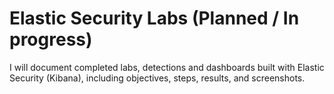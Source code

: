 # Elastic Security Labs (Planned / In progress)

I will document completed labs, detections and dashboards built with Elastic Security (Kibana),
including objectives, steps, results, and screenshots.
